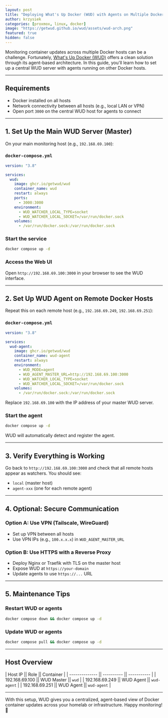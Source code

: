 ```yaml
---
layout: post
title: "Deploying What's Up Docker (WUD) with Agents on Multiple Docker Hosts"
author: krzysiek
categories: [proxmox, linux, docker]
image: "https://getwud.github.io/wud/assets/wud-arch.png"
featured: true
hidden: false
---
```


Monitoring container updates across multiple Docker hosts can be a challenge. 
Fortunately, [What's Up Docker (WUD)](https://github.com/fmartinou/whats-up-docker) offers a clean solution through its agent-based architecture. 
In this guide, you'll learn how to set up a central WUD server with agents running on other Docker hosts.

---

## Requirements

* Docker installed on all hosts
* Network connectivity between all hosts (e.g., local LAN or VPN)
* Open port `3000` on the central WUD host for agents to connect

---

## 1. Set Up the Main WUD Server (Master)

On your main monitoring host (e.g., `192.168.69.100`):

### `docker-compose.yml`

```yaml
version: "3.8"

services:
  wud:
    image: ghcr.io/getwud/wud
    container_name: wud
    restart: always
    ports:
      - 3000:3000
    environment:
      - WUD_WATCHER_LOCAL_TYPE=socket
      - WUD_WATCHER_LOCAL_SOCKET=/var/run/docker.sock
    volumes:
      - /var/run/docker.sock:/var/run/docker.sock
```

### Start the service

```bash
docker compose up -d
```

### Access the Web UI

Open `http://192.168.69.100:3000` in your browser to see the WUD interface.

---

## 2. Set Up WUD Agent on Remote Docker Hosts

Repeat this on each remote host (e.g., `192.168.69.249`, `192.168.69.251`):

### `docker-compose.yml`

```yaml
version: "3.8"

services:
  wud-agent:
    image: ghcr.io/getwud/wud
    container_name: wud-agent
    restart: always
    environment:
      - WUD_MODE=agent
      - WUD_AGENT_MASTER_URL=http://192.168.69.100:3000
      - WUD_WATCHER_LOCAL_TYPE=socket
      - WUD_WATCHER_LOCAL_SOCKET=/var/run/docker.sock
    volumes:
      - /var/run/docker.sock:/var/run/docker.sock
```

Replace `192.168.69.100` with the IP address of your master WUD server.

### Start the agent

```bash
docker compose up -d
```

WUD will automatically detect and register the agent.

---

## 3. Verify Everything is Working

Go back to `http://192.168.69.100:3000` and check that all remote hosts appear as watchers. You should see:

* `local` (master host)
* `agent-xxx` (one for each remote agent)

---

## 4. Optional: Secure Communication

### Option A: Use VPN (Tailscale, WireGuard)

* Set up VPN between all hosts
* Use VPN IPs (e.g., `100.x.x.x`) in `WUD_AGENT_MASTER_URL`

### Option B: Use HTTPS with a Reverse Proxy

* Deploy Nginx or Traefik with TLS on the master host
* Expose WUD at `https://your-domain`
* Update agents to use `https://...` URL

---

## 5. Maintenance Tips

### Restart WUD or agents

```bash
docker compose down && docker compose up -d
```

### Update WUD or agents

```bash
docker compose pull && docker compose up -d
```

---

## Host Overview

| Host IP        || Role       || Container   |
| -------------- || ---------- || ----------- |
| 192.168.69.100 || WUD Master || `wud`       |
| 192.168.69.249 || WUD Agent  || `wud-agent` |
| 192.168.69.251 || WUD Agent  || `wud-agent` |

---

With this setup, WUD gives you a centralized, agent-based view of Docker container updates across your homelab or infrastructure. Happy monitoring! 🚀
